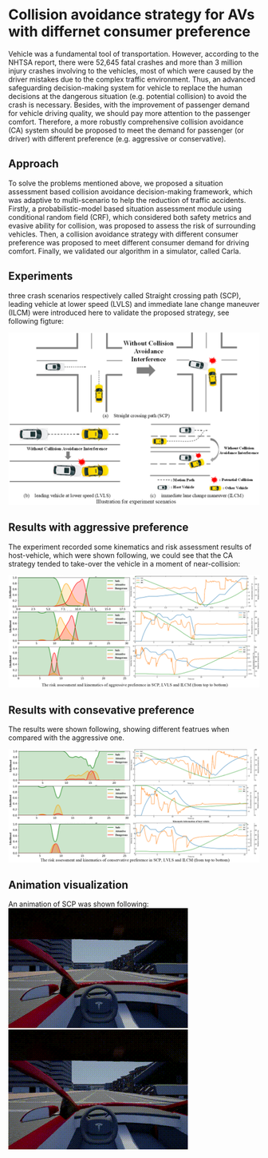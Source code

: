 # Collision avoidance strategy for AVs with differnet consumer preference
Vehicle was a fundamental tool of transportation. However, according to the NHTSA report, there were 52,645 fatal crashes and more than 3 million injury crashes involving to the vehicles, most of which were caused by the driver mistakes due to the complex traffic environment. Thus, an advanced safeguarding decision-making system for vehicle to replace the human decisions at the dangerous situation (e.g. potential collision) to avoid the crash is necessary. Besides, with the improvement of passenger demand for vehicle driving quality, we should pay more attention to the passenger comfort. Therefore, a more robustly comprehensive collision avoidance (CA) system should be proposed to meet the demand for passenger (or driver) with different preference (e.g. aggressive or conservative).

## Approach
To solve the problems mentioned above, we proposed a situation assessment based collision avoidance decision-making framework, which was adaptive to multi-scenario to help the reduction of traffic accidents. Firstly, a probabilistic-model based situation assessment module using conditional random field (CRF), which considered both safety metrics and evasive ability for collision, was proposed to assess the risk of surrounding vehicles. Then, a collision avoidance strategy with different consumer preference was proposed to meet different consumer demand for driving comfort. Finally, we validated our algorithm in a simulator, called Carla.

## Experiments
three crash scenarios respectively called Straight crossing path (SCP), leading vehicle at lower speed (LVLS) and immediate lane change maneuver (ILCM) were introduced here to validate the proposed strategy, see following figture:
<div align=center><img src="picture/scenario_setting.png"></div>

## Results with aggressive preference
The experiment recorded some kinematics and risk assessment results of host-vehicle, which were shown following, we could see that the CA strategy tended to take-over the vehicle in a moment of near-collision:
<div align=center><img src="picture/aggressive_results.png"></div>

## Results with consevative preference
The results were shown following, showing different featrues when compared with the aggressive one.
<div align=center><img src="picture/conservative_results.png"></div>

## Animation visualization
An animation of SCP was shown following:
![aggressive preference](picture/gifs/scenario-1/aggressive.gif) ![conservative preference](picture/gifs/scenario-1/conservative.gif) 

